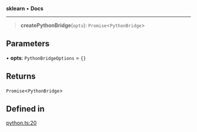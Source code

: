 **sklearn** • **Docs**

***

> **createPythonBridge**(`opts`): `Promise`\<`PythonBridge`\>

## Parameters

• **opts**: `PythonBridgeOptions` = `{}`

## Returns

`Promise`\<`PythonBridge`\>

## Defined in

[python.ts:20](https://github.com/transitive-bullshit/scikit-learn-ts/blob/ac44cfe4514273f037328d5b7cee92242da76b0c/packages/sklearn/src/python.ts#L20)
